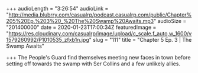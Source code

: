 +++
audioLength = "3:26:54"
audioLink = "http://media.blubrry.com/casualrp/podcast.casualrp.com/public/Chapter%205%20Ep.%203%20_%20The%20Swamp%20Awaits.mp3"
audioSize = "201400000"
date = 2020-01-23T17:00:34Z
featuredImage = "https://res.cloudinary.com/casualrp/image/upload/c_scale,f_auto,w_1600/v1579260992/P1010535_zfxb1n.jpg"
slug = "111"
title = "Chapter 5 Ep. 3 | The Swamp Awaits"

+++
The People's Guard find themselves meeting new faces in town before setting off towards the swamp with Ser Collins and a few unlikely allies.